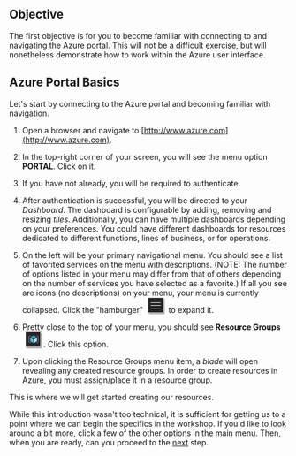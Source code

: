 ## Objective
The first objective is for you to become familiar with connecting to and navigating the Azure portal.  This will not be a difficult exercise, but will nonetheless demonstrate how to work within the Azure user interface.

## Azure Portal Basics
Let's start by connecting to the Azure portal and becoming familiar with navigation.

  1. Open a browser and navigate to [http://www.azure.com](http://www.azure.com).

  2. In the top-right corner of your screen, you will see the menu option **PORTAL**. Click on it.

  3. If you have not already, you will be required to authenticate.

  4. After authentication is successful, you will be directed to your _Dashboard_. The dashboard is configurable by adding, removing and resizing _tiles_. Additionally, you can have multiple dashboards depending on your preferences. You could have different dashboards for resources dedicated to different functions, lines of business, or for operations.

  5. On the left will be your primary navigational menu. You should see a list of favorited services on the menu with descriptions. (NOTE: The number of options listed in your menu may differ from that of others depending on the number of services you have selected as a favorite.) If all you see are icons (no descriptions) on your menu, your menu is currently collapsed. Click the "hamburger" <img src="https://raw.githubusercontent.com/AzureWorkshops/images/master/icons_hamburger.jpg" style="display: inline; margin:0px 5px;box-shadow: 2px 2px 2px #999;border:1px solid #ccc;"/> to expand it.

  6. Pretty close to the top of your menu, you should see **Resource Groups** <img src="https://raw.githubusercontent.com/AzureWorkshops/images/master/icons_resource_groups.jpg" style="display: inline; margin:0px 5px;box-shadow: 2px 2px 2px #999;border:1px solid #ccc;"/>. Click this option.

  7. Upon clicking the Resource Groups menu item, a _blade_ will open revealing any created resource groups. In order to create resources in Azure, you must assign/place it in a resource group.

This is where we will get started creating our resources.

While this introduction wasn't too technical, it is sufficient for getting us to a point where we can begin the specifics in the workshop.  If you'd like to look around a bit more, click a few of the other options in the main menu.  Then, when you are ready, can you proceed to the [next](./01_Create_a_Virtual_Machine) step.